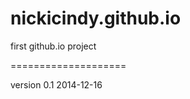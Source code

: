 nickicindy.github.io
====================

first github.io project

====================

version 0.1 2014-12-16



